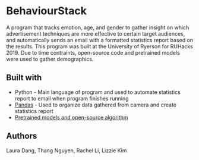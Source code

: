 # BehaviourStack

A program that tracks emotion, age, and gender to gather insight on which advertisement techniques are more effective to certain target audiences, and automatically sends an email with a formatted statistics report based on the results. This program was built at the University of Ryerson for RUHacks 2019. Due to time contraints, open-source code and pretrained models were used to gather demographics. 

## Built with

* Python - Main language of program and used to automate statistics report to email when program finishes running
* [Pandas](https://pandas.pydata.org/) - Used to organize data gathered from camera and create statistics report
* [Pretrained models and open-source algorithm](https://github.com/krishnaik06/Gender-Recognition-and-Age-Estimator)

## Authors

Laura Dang, Thang Nguyen, Rachel Li, Lizzie Kim
